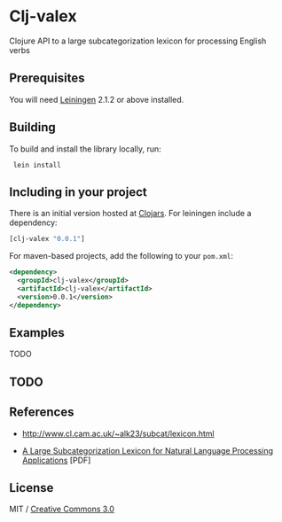 Clj-valex
=========

Clojure API to a large subcategorization lexicon for processing English verbs

## Prerequisites

You will need [Leiningen](https://github.com/technomancy/leiningen) 2.1.2 or
above installed.

## Building

To build and install the library locally, run:

     lein install

## Including in your project

There is an initial version hosted at [Clojars](https://clojars.org/clj-valex).
For leiningen include a dependency:

```clojure
[clj-valex "0.0.1"]
```
    
For maven-based projects, add the following to your `pom.xml`:

```xml
<dependency>
  <groupId>clj-valex</groupId>
  <artifactId>clj-valex</artifactId>
  <version>0.0.1</version>
</dependency>
```

## Examples

TODO

## TODO

## References

* http://www.cl.cam.ac.uk/~alk23/subcat/lexicon.html

* [A Large Subcategorization Lexicon for Natural Language Processing Applications](http://www.cl.cam.ac.uk/users/alk23/lrec06-lexicon.pdf) [PDF]

## License

MIT / [Creative Commons 3.0](http://creativecommons.org/licenses/by/3.0/legalcode)
